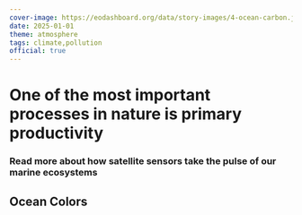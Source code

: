 ```yaml
---
cover-image: https://eodashboard.org/data/story-images/4-ocean-carbon.jpg
date: 2025-01-01
theme: atmosphere
tags: climate,pollution
official: true
---
```


#  One of the most important processes in nature is primary productivity<!--{ as="img" mode="hero" src="https://eodashboard.org/data/story-images/4-ocean-carbon.jpg" }-->
### Read more about how satellite sensors take the pulse of our marine ecosystems <!--{ style="font-size:1.5rem;opacity:0.7;margin-top:1rem;" }-->

## Ocean Colors